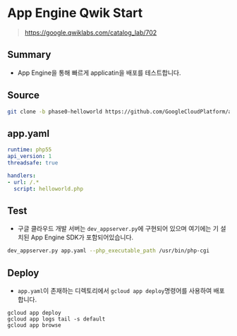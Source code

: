 # App Engine Qwik Start
> https://google.qwiklabs.com/catalog_lab/702

## Summary
- App Engine을 통해 빠르게 applicatin을 배포를 테스트합니다.

## Source
~~~bash
git clone -b phase0-helloworld https://github.com/GoogleCloudPlatform/appengine-php-guestbook.git helloworld
~~~

## app.yaml
~~~yaml
runtime: php55
api_version: 1
threadsafe: true

handlers:
- url: /.*
  script: helloworld.php
~~~

## Test
- 구글 클라우드 개발 서버는 `dev_appserver.py`에 구현되어 있으며 여기에는 기 설치된 App Engine SDK가 포함되어있습니다.
~~~bash
dev_appserver.py app.yaml --php_executable_path /usr/bin/php-cgi
~~~

## Deploy
- `app.yaml`이 존재하는 디렉토리에서 `gcloud app deploy`명령어를 사용하여 배포합니다.
~~~
gcloud app deploy
gcloud app logs tail -s default
gcloud app browse
~~~